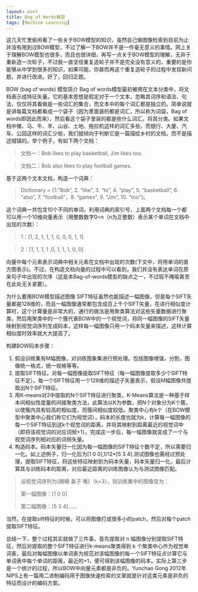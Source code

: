 ```yaml
---
layout: post
title: Bag of Words模型
tags: [Machine Learning]
---
```


这几天忙里偷闲看了一些关于BOW模型的知识，虽然自己做图像检索到目前为止并没有用到过BOW模型，不过了解一下BOW并不是一件毫无意义的事情。网上关于理解BOW模型也很多，而且也很详细，再写一点关于BOW模型的理解，无异于重新造一次轮子，不过我一直坚信重复造轮子并不是完全没有意义的，重要的是你能够从中学到很多的知识，如果可能，你甚而再这个重复造轮子的过程中发现新问题，并进行改进。好了，回归正题。
 
BOW (bag of words) 模型简介
Bag of words模型最初被用在文本分类中，将文档表示成特征矢量。它的基本思想是假定对于一个文本，忽略其词序和语法、句法，仅仅将其看做是一些词汇的集合，而文本中的每个词汇都是独立的。简单说就是讲每篇文档都看成一个袋子（因为里面装的都是词汇，所以称为词袋，Bag of words即因此而来），然后看这个袋子里装的都是些什么词汇，将其分类。如果文档中猪、马、牛、羊、山谷、土地、拖拉机这样的词汇多些，而银行、大厦、汽车、公园这样的词汇少些，我们就倾向于判断它是一篇描绘乡村的文档，而不是描述城镇的。举个例子，有如下两个文档： 

>文档一：Bob likes to play basketball, Jim likes too.

>文档二：Bob also likes to play football games.

基于这两个文本文档，构造一个词典：

>Dictionary = {1:”Bob”, 2. “like”, 3. “to”, 4. “play”, 5. “basketball”, 6. “also”, 7. “football”，8. “games”, 9. “Jim”, 10. “too”}。

这个词典一共包含10个不同的单词，利用词典的索引号，上面两个文档每一个都可以用一个10维向量表示（用整数数字0~n（n为正整数）表示某个单词在文档中出现的次数）：

>1：[1, 2, 1, 1, 1, 0, 0, 0, 1, 1]

>2：[1, 1, 1, 1 ,0, 1, 1, 1, 0, 0] 

向量中每个元素表示词典中相关元素在文档中出现的次数(下文中，将用单词的直方图表示)。不过，在构造文档向量的过程中可以看到，我们并没有表达单词在原来句子中出现的次序（这是本Bag-of-words模型的缺点之一，不过瑕不掩瑜甚至在此处无关紧要）。 

为什么要用BOW模型描述图像
SIFT特征虽然也能描述一幅图像，但是每个SIFT矢量都是128维的，而且一幅图像通常都包含成百上千个SIFT矢量，在进行相似度计算时，这个计算量是非常大的，通行的做法是用聚类算法对这些矢量数据进行聚类，然后用聚类中的一个簇代表BOW中的一个视觉词，将同一幅图像的SIFT矢量映射到视觉词序列生成码本，这样每一幅图像只用一个码本矢量来描述，这样计算相似度时效率就大大提高了。 

构建BOW码本步骤：

1. 假设训练集有M幅图像，对训练图象集进行预处理。包括图像增强，分割，图像统一格式，统一规格等等。
2. 提取SIFT特征。对每一幅图像提取SIFT特征（每一幅图像提取多少个SIFT特征不定）。每一个SIFT特征用一个128维的描述子矢量表示，假设M幅图像共提取出N个SIFT特征。
3. 用K-means对2中提取的N个SIFT特征进行聚类，K-Means算法是一种基于样本间相似性度量的间接聚类方法，此算法以K为参数，把N个对象分为K个簇，以使簇内具有较高的相似度，而簇间相似度较低。聚类中心有k个（在BOW模型中聚类中心我们称它们为视觉词），码本的长度也就为k，计算每一幅图像的每一个SIFT特征到这k个视觉词的距离，并将其映射到距离最近的视觉词中（即将该视觉词的对应词频+1）。完成这一步后，每一幅图像就变成了一个与视觉词序列相对应的词频矢量。
4. 构造码本。码本矢量归一化因为每一幅图像的SIFT特征个数不定，所以需要归一化。如上述例子，归一化后为[1 0 0],1/12*[5 3 4].测试图像也需经过预处理，提取SIFT特征，将这些特征映射到为码本矢量，码本矢量归一化，最后计算其与训练码本的距离，对应最近距离的训练图像认为与测试图像匹配。
> 设视觉词序列为{眼睛 鼻子 嘴}（k=3），则训练集中的图像变为：
> 
> 第一幅图像：[1 0 0]
> 
> 第二幅图像：[5 3 4]......

当然，在提取sift特征的时候，可以将图像打成很多小的patch，然后对每个patch提取SIFT特征。

总结一下，整个过程其实就做了三件事，首先提取对 n 幅图像分别提取SIFT特征，然后对提取的整个SIFT特征进行k-means聚类得到 k 个聚类中心作为视觉单词表，最后对每幅图像以单词表为规范对该幅图像的每一个SIFT特征点计算它与单词表中每个单词的距离，最近的+1，便可得到该幅图像的码本。实际上第三步是一个统计的过程，所以BOW中向量元素都是非负的。Yunchao Gong 2012年NIPS上有一篇用二进制编码用于图像快速检索的文章就是针对这类元素是非负的特征而设计的编码方案。

